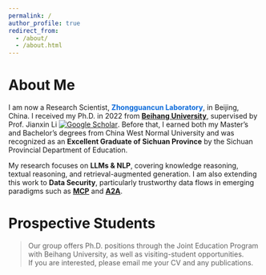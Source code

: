 ```yaml
---
permalink: /
author_profile: true
redirect_from: 
  - /about/
  - /about.html
---
```


# About Me 

I am now a Research Scientist, **<span style="color:#0969da;">Zhongguancun Laboratory</span>**, in Beijing, China. I received my Ph.D. in 2022 from <span style="color:#0969da;">[**Beihang University**](https://www.buaa.edu.cn/)</span>, supervised by Prof. Jianxin Li [![Google Scholar](https://img.shields.io/badge/scholar-14000%2B-blue?logo=googlescholar)](https://scholar.google.com/citations?user=EY2lqD0AAAAJ&hl=zh-CN&oi=ao). Before that, I earned both my Master’s and Bachelor’s degrees from China West Normal University and was recognized as an **Excellent Graduate of Sichuan Province** by the Sichuan Provincial Department of Education.


My research focuses on **LLMs & NLP**, covering knowledge reasoning, textual reasoning, and retrieval-augmented generation. I am also extending this work to **Data Security**, particularly trustworthy data flows in emerging paradigms such as <span style="color:#0969da;">[**MCP**](https://modelcontextprotocol.io/introduction)</span> and <span style="color:#0969da;">[**A2A**](https://developers.googleblog.com/en/a2a-a-new-era-of-agent-interoperability/)</span>.


# Prospective Students

> Our group offers Ph.D. positions through the Joint Education Program with Beihang University, as well as visiting-student opportunities.  
> If you are interested, please email me your CV and any publications.
